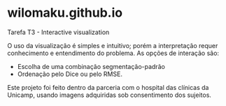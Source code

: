 # wilomaku.github.io
Tarefa T3 - Interactive visualization

O uso da visualização é simples e intuitivo; porém a interpretação requer conhecimento e entendimento do problema. As opções de interação são:
- Escolha de uma combinação segmentação-padrão
- Ordenação pelo Dice ou pelo RMSE.

Este projeto foi feito dentro da parceria com o hospital das clínicas da Unicamp, usando imagens adquiridas sob consentimento dos sujeitos.
